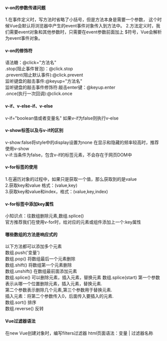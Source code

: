 #### v-on的参数传递问题
1.在事件定义时，写方法时省略了小括号，但是方法本身是需要一个参数，
这个时候Vue会默认将浏览器中产生的event事件对象传入到方法中。
2.方法定义时，我们需要event对象和其他参数时，只需要在event参数前面加上
$符号，Vue会解析为event事件对象。
#### v-on的修饰符
语法糖：@click="方法名" <br>
.stop(阻止事件冒泡)：@click.stop <br>
.prevent(阻止默认事件):@click.prevent <br>
监听键盘的敲击事件:@keyup="方法名" <br>
监听键盘的敲击事件修饰符:敲击enter键：@keyup.enter <br>
.once(执行一次回调):@click.once <br>
#### v-if、v-else-if、v-else
v-if="boolean值或者变量名"
如果v-if为false则执行v-else
#### v-show标签以及与v-if的区别
v-show:false将style中的display设置为none 
在显示和隐藏的频率较高时，推荐使用v-show<br>
v-if:当条件为false，包含v-if的标签元素，不会存在于网页DOM中
#### v-for标签的使用
1.在遍历对象的过程中，如果只是获取一个值，那么获取到的是value <br>
2.获取key和value 格式：(value,key)  <br>
3.获取key和value和index，格式：(value,key,index) <br>
 #### v-for标签中添加key属性
 小知识点：往数组删除元素,数组.splice() <br>
 官方推荐我们在使用v-for时，给对应的元素或组件添加上一个:key属性 <br>
 #### 哪些数组的方法是响应式的
以下方法都可以添加多个元素 <br>
数组.push('变量') <br>
数组.pop()   将数组最后一个元素删除 <br>
数组.shift()  将数组第一个元素删除 <br>
数组.unshift()  在数组最前面添加元素 <br>
数组.splice() 可以删除元素，插入元素，替换元素
数组.splice(start) 第一个参数表示从哪一个位置删除元素，插入元素，替换元素.<br>
第二个参数表示删除几个元素,第三个参数用于替换元素.<br>
插入元素：将第二个参数传入0，后面传入要插入的元素.<br>
数组.sort() 排序<br>
数组.reverse() 反转<br>
#### Vue过滤器语法
在new Vue创建对象时，编写filters过滤器
html页面语法：变量 | 过滤器名称